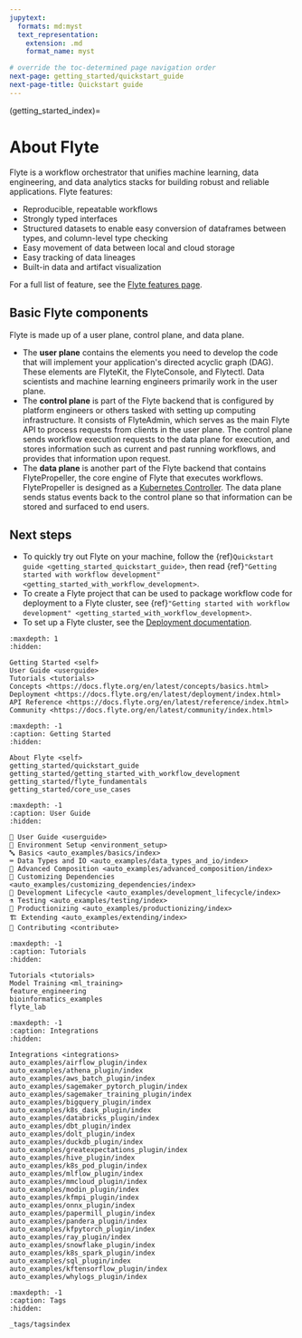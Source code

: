 ```yaml
---
jupytext:
  formats: md:myst
  text_representation:
    extension: .md
    format_name: myst

# override the toc-determined page navigation order
next-page: getting_started/quickstart_guide
next-page-title: Quickstart guide
---
```


(getting_started_index)=

# About Flyte

Flyte is a workflow orchestrator that unifies machine learning, data engineering, and data analytics stacks for building robust and reliable applications. Flyte features:
* Reproducible, repeatable workflows
* Strongly typed interfaces
* Structured datasets to enable easy conversion of dataframes between types, and column-level type checking
* Easy movement of data between local and cloud storage
* Easy tracking of data lineages
* Built-in data and artifact visualization

For a full list of feature, see the [Flyte features page](https://flyte.org/features).

## Basic Flyte components

Flyte is made up of a user plane, control plane, and data plane.
* The **user plane** contains the elements you need to develop the code that will implement your application's directed acyclic graph (DAG). These elements are FlyteKit, the FlyteConsole, and Flytectl. Data scientists and machine learning engineers primarily work in the user plane.
* The **control plane** is part of the Flyte backend that is configured by platform engineers or others tasked with setting up computing infrastructure. It consists of FlyteAdmin, which serves as the main Flyte API to process requests from clients in the user plane. The control plane sends workflow execution requests to the data plane for execution, and stores information such as current and past running workflows, and provides that information upon request.
* The **data plane** is another part of the Flyte backend that contains FlytePropeller, the core engine of Flyte that executes workflows. FlytePropeller is designed as a [Kubernetes Controller](https://kubernetes.io/docs/concepts/architecture/controller/). The data plane sends status events back to the control plane so that information can be stored and surfaced to end users.

## Next steps

* To quickly try out Flyte on your machine, follow the {ref}`Quickstart guide <getting_started_quickstart_guide>`, then read {ref}`"Getting started with workflow development" <getting_started_with_workflow_development>`.
* To create a Flyte project that can be used to package workflow code for deployment to a Flyte cluster, see {ref}`"Getting started with workflow development" <getting_started_with_workflow_development>`.
* To set up a Flyte cluster, see the [Deployment documentation](https://docs.flyte.org/en/latest/deployment/index.html).

```{toctree}
:maxdepth: 1
:hidden:

Getting Started <self>
User Guide <userguide>
Tutorials <tutorials>
Concepts <https://docs.flyte.org/en/latest/concepts/basics.html>
Deployment <https://docs.flyte.org/en/latest/deployment/index.html>
API Reference <https://docs.flyte.org/en/latest/reference/index.html>
Community <https://docs.flyte.org/en/latest/community/index.html>
```

```{toctree}
:maxdepth: -1
:caption: Getting Started
:hidden:

About Flyte <self>
getting_started/quickstart_guide
getting_started/getting_started_with_workflow_development
getting_started/flyte_fundamentals
getting_started/core_use_cases
```

```{toctree}
:maxdepth: -1
:caption: User Guide
:hidden:

📖 User Guide <userguide>
🌳 Environment Setup <environment_setup>
🔤 Basics <auto_examples/basics/index>
⌨️ Data Types and IO <auto_examples/data_types_and_io/index>
🔮 Advanced Composition <auto_examples/advanced_composition/index>
🧩 Customizing Dependencies <auto_examples/customizing_dependencies/index>
🏡 Development Lifecycle <auto_examples/development_lifecycle/index>
⚗️ Testing <auto_examples/testing/index>
🚢 Productionizing <auto_examples/productionizing/index>
🏗 Extending <auto_examples/extending/index>
📝 Contributing <contribute>
```

```{toctree}
:maxdepth: -1
:caption: Tutorials
:hidden:

Tutorials <tutorials>
Model Training <ml_training>
feature_engineering
bioinformatics_examples
flyte_lab
```

```{toctree}
:maxdepth: -1
:caption: Integrations
:hidden:

Integrations <integrations>
auto_examples/airflow_plugin/index
auto_examples/athena_plugin/index
auto_examples/aws_batch_plugin/index
auto_examples/sagemaker_pytorch_plugin/index
auto_examples/sagemaker_training_plugin/index
auto_examples/bigquery_plugin/index
auto_examples/k8s_dask_plugin/index
auto_examples/databricks_plugin/index
auto_examples/dbt_plugin/index
auto_examples/dolt_plugin/index
auto_examples/duckdb_plugin/index
auto_examples/greatexpectations_plugin/index
auto_examples/hive_plugin/index
auto_examples/k8s_pod_plugin/index
auto_examples/mlflow_plugin/index
auto_examples/mmcloud_plugin/index
auto_examples/modin_plugin/index
auto_examples/kfmpi_plugin/index
auto_examples/onnx_plugin/index
auto_examples/papermill_plugin/index
auto_examples/pandera_plugin/index
auto_examples/kfpytorch_plugin/index
auto_examples/ray_plugin/index
auto_examples/snowflake_plugin/index
auto_examples/k8s_spark_plugin/index
auto_examples/sql_plugin/index
auto_examples/kftensorflow_plugin/index
auto_examples/whylogs_plugin/index
```

```{toctree}
:maxdepth: -1
:caption: Tags
:hidden:

_tags/tagsindex
```
